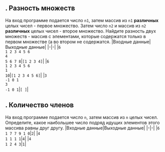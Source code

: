 
## . Разность множеств
На вход программе подается число `n1`, затем массив из `n1` **различных** целых чисел - первое множество.
Затем число `n2` и массив из `n2` **различных** целых чисел - второе множество.
Найдите разность двух множеств - массив с элементами, которые содержатся только в первом множестве (а во втором не содержатся.
|Входные данные|Выходные данные|
|-|-|
|`6`<br>`1 2 3 4 5 6`<br>`4`<br>`5 6 7 8`|`[1 2 3 4]`|
|`6`<br>`1 2 3 4 5 6`<br>`1`<br>`10`|`[1 2 3 4 5 6]`|
|`3`<br>`-1 0 1`<br>`3`<br>`-1 0 1`|`[ ]`|

## . Количество членов
На вход программе подается число `n`, затем массив из `n` целых чисел.
Определите, какое наибольшее число подряд идущих элементов этого массива равны друг другу.
|Входные данные|Выходные данные|
|-|-|
|`6`<br>`1 7 7 9 1 0`|`2`|
|`4`<br>`1 1 1 1`|`4`|
|`4`<br>`1 2 4 3`|`1`|

